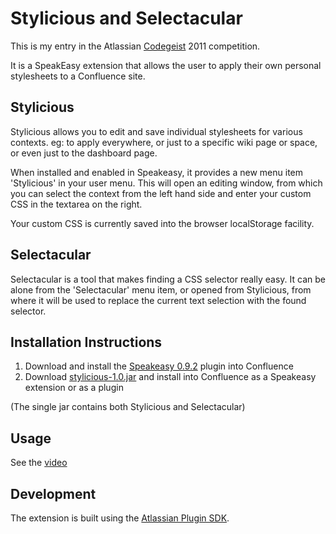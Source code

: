 Stylicious and Selectacular
===========================

This is my entry in the Atlassian [Codegeist](http://codegeist.atlassian.com/entry/168710) 2011 competition.

It is a SpeakEasy extension that allows the user to apply their own personal stylesheets to a Confluence site.

Stylicious
----------

Stylicious allows you to edit and save individual stylesheets for various contexts. eg: to apply everywhere, or just to a
specific wiki page or space, or even just to the dashboard page.

When installed and enabled in Speakeasy, it provides a new menu item 'Stylicious' in your user menu. This will open
an editing window, from which you can select the context from the left hand side and enter your custom CSS in the
textarea on the right.

Your custom CSS is currently saved into the browser localStorage facility.

Selectacular
------------

Selectacular is a tool that makes finding a CSS selector really easy. It can be alone from the 'Selectacular' menu item,
or opened from Stylicious, from where it will be used to replace the current text selection with the found selector.

Installation Instructions
-------------------------

1. Download and install the [Speakeasy 0.9.2](https://maven.atlassian.com/content/repositories/atlassian-public/com/atlassian/labs/speakeasy-plugin/0.9.2/speakeasy-plugin-0.9.2.jar) plugin into Confluence
2. Download [stylicious-1.0.jar](https://github.com/downloads/jollytoad/Stylicious/stylicious-1.0.jar) and install into Confluence as a Speakeasy extension or as a plugin

(The single jar contains both Stylicious and Selectacular)

Usage
-----

See the [video](http://www.youtube.com/watch?v=8rKBLIAUPuQ)

Development
-----------

The extension is built using the [Atlassian Plugin SDK](http://confluence.atlassian.com/display/DEVNET/Developing+your+Plugin+using+the+Atlassian+Plugin+SDK).
